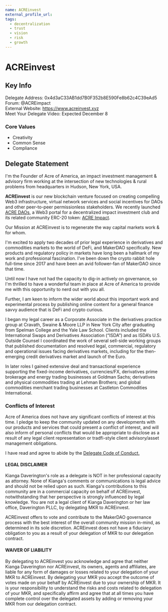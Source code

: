 ```yaml
---
name: ACREinvest
external_profile_url:
tags:
  - decentralization
  - trust
  - vision
  - risk
  - growth
---
```


# ACREinvest

## Key Info

Delegate Address: 0x4d3aC33AB1dd7B0F352b8E590Fe8b62c4C39eAd5  
Forum: @ACREimpact  
External Website: https://www.acreinvest.xyz  
Meet Your Delegate Video: Expected December 8

### Core Values

* Creativity
* Common Sense
* Compliance

## Delegate Statement

I'm the Founder of Acre of America, an impact investment management & advisory firm working at the intersection of new technologies & rural problems from headquarters in Hudson, New York, USA. 

**ACREinvest** is our new blockchain venture focused on creating compelling Web3 infrastructure, virtual network services and social incentives for DAOs and other peer-to-peer permissionless stakeholders. We recently launched [ACRE DAOs](https://www.acredaos.com/), a Web3 portal for a decentralized impact investment club and its related community ERC-20 token: [ACRE Impact](https://etherscan.io/token/0x77dDA3913e57F1879eF2FFb4cC339E670deEe67c).

Our Mission at ACREinvest is to regenerate the way capital markets work & for whom.

I'm excited to apply two decades of prior legal experience in derivatives and commodities markets to the world of DeFi, and MakerDAO specifically. New products and regulatory policy in markets have long been a hallmark of my work and professional fascination. I've been down the crypto rabbit hole full-time since 2017 and have been an avid follower-fan of MakerDAO since that time. 

Until now I have not had the capacity to dig-in actively on governance, so I'm thrilled to have a wonderful team in place at Acre of America to provide me with this opportunity to nerd out with you all. 

Further, I am keen to inform the wider world about this important work and experimental process by  publishing online content for a general finance savvy audience that is DeFi and crypto curious.

I began my legal career as a Corporate Associate in the derivatives practice group at Cravath, Swaine & Moore LLP in New York City after graduating from Spelman College and the Yale Law School. Clients included the International Swaps and Derivatives Association (“ISDA”) and as ISDA’s U.S. Outside Counsel I coordinated the work of several sell-side working groups that published documentation and resolved legal, commercial, regulatory and operational issues facing derivatives markets, including for the then-emerging credit derivatives market and launch of the Euro. 

In later roles I gained extensive deal and transactional experience supporting the fixed-income derivatives, currencies/FX, derivatives prime brokerage and energy trading businesses at Goldman Sachs; derivatives and physical commodities trading at Lehman Brothers; and global commodities merchant trading businesses at Castleton Commodities International. 

### Conflicts of Interest

Acre of America does not have any significant conflicts of interest at this time. I pledge to keep the community updated on any developments with our products and services that could present a conflict of interest, and will also inform of personal conflicts that would be appropriate to disclose as a result of any legal client representation or tradfi-style client advisory/asset management obligations.

I have read and agree to abide by the [Delegate Code of Conduct. ](https://forum.makerdao.com/t/recognised-delegate-code-of-conduct/9384)

#### LEGAL DISCLAIMER

Kianga Daverington's role as a delegate is NOT in her professional capacity as attorney. None of Kianga's comments or communications is legal advice and should not be relied upon as such. Kianga's contributions to this community are in a commercial capacity on behalf of ACREinvest, notwithstanding that her perspective is strongly influenced by legal knowledge. You are not a legal client of Kianga Daverington or her law office, Daverington PLLC, by delegating MKR to ACREinvest.

ACREinvest offers to vote and contribute to the MakerDAO governance process with the best interest of the overall community mission in-mind, as determined in its sole discretion. ACREinvest does not have a fiduciary obligation to you as a result of your delegation of MKR to our delegation contract.

#### WAIVER OF LIABILITY

By delegating to ACREinvest you acknowledge and agree that neither Kianga Daverington nor ACREinvest, its owners, agents and affiliates, are liable for any form of damages or losses related to your delegation of your MKR to ACREinvest. By delegating your MKR you accept the outcome of votes made on your behalf by ACREinvest due to your ownership of MKR. It is your responsibility to understand the risks and costs related to delegation of your MKR, and specifically affirm and agree that at all times you have complete control over the delegated assets by adding or removing your MKR from our delegation contract.
